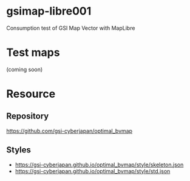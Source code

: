 # gsimap-libre001
Consumption test of GSI Map Vector with MapLibre

# Test maps
(coming soon)

# Resource
## Repository
https://github.com/gsi-cyberjapan/optimal_bvmap
## Styles
- https://gsi-cyberjapan.github.io/optimal_bvmap/style/skeleton.json
- https://gsi-cyberjapan.github.io/optimal_bvmap/style/std.json
